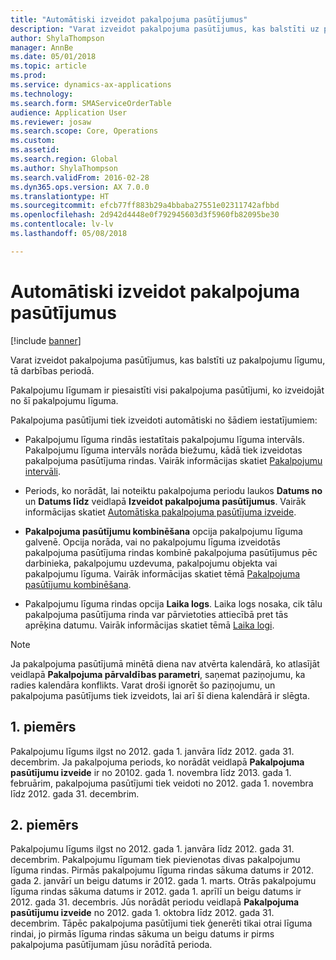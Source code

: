 ```yaml
---
title: "Automātiski izveidot pakalpojuma pasūtījumus"
description: "Varat izveidot pakalpojuma pasūtījumus, kas balstīti uz pakalpojumu līgumu, tā darbības periodā."
author: ShylaThompson
manager: AnnBe
ms.date: 05/01/2018
ms.topic: article
ms.prod: 
ms.service: dynamics-ax-applications
ms.technology: 
ms.search.form: SMAServiceOrderTable
audience: Application User
ms.reviewer: josaw
ms.search.scope: Core, Operations
ms.custom: 
ms.assetid: 
ms.search.region: Global
ms.author: ShylaThompson
ms.search.validFrom: 2016-02-28
ms.dyn365.ops.version: AX 7.0.0
ms.translationtype: HT
ms.sourcegitcommit: efcb77ff883b29a4bbaba27551e02311742afbbd
ms.openlocfilehash: 2d942d4448e0f792945603d3f5960fb82095be30
ms.contentlocale: lv-lv
ms.lasthandoff: 05/08/2018

---
```


# <a name="automatically-create-service-orders"></a>Automātiski izveidot pakalpojuma pasūtījumus 

[!include [banner](../includes/banner.md)]


Varat izveidot pakalpojuma pasūtījumus, kas balstīti uz pakalpojumu līgumu, tā darbības periodā.

Pakalpojumu līgumam ir piesaistīti visi pakalpojuma pasūtījumi, ko izveidojāt no šī pakalpojumu līguma.

Pakalpojuma pasūtījumi tiek izveidoti automātiski no šādiem iestatījumiem:

  - Pakalpojumu līguma rindās iestatītais pakalpojumu līguma intervāls. Pakalpojumu līguma intervāls norāda biežumu, kādā tiek izveidotas pakalpojuma pasūtījuma rindas. Vairāk informācijas skatiet [Pakalpojumu intervāli](service-intervals.md).

  - Periods, ko norādāt, lai noteiktu pakalpojuma periodu laukos **Datums no** un **Datums līdz** veidlapā **Izveidot pakalpojuma pasūtījumus**. Vairāk informācijas skatiet [Automātiska pakalpojuma pasūtījuma izveide](create-service-orders-automatically.md).

  - **Pakalpojuma pasūtījumu kombinēšana** opcija pakalpojumu līguma galvenē. Opcija norāda, vai no pakalpojumu līguma izveidotās pakalpojuma pasūtījuma rindas kombinē pakalpojuma pasūtījumus pēc darbinieka, pakalpojumu uzdevuma, pakalpojumu objekta vai pakalpojumu līguma. Vairāk informācijas skatiet tēmā [Pakalpojuma pasūtījumu kombinēšana](combine-service-orders.md).

  - Pakalpojumu līguma rindas opcija **Laika logs**. Laika logs nosaka, cik tālu pakalpojuma pasūtījuma rinda var pārvietoties attiecībā pret tās aprēķina datumu. Vairāk informācijas skatiet tēmā [Laika logi](time-windows.md).


> [!NOTE]
> <P>Ja pakalpojuma pasūtījumā minētā diena nav atvērta kalendārā, ko atlasījāt veidlapā <STRONG>Pakalpojuma pārvaldības parametri</STRONG>, saņemat paziņojumu, ka radies kalendāra konflikts. Varat droši ignorēt šo paziņojumu, un pakalpojuma pasūtījums tiek izveidots, lai arī šī diena kalendārā ir slēgta.</P>

## <a name="example-1"></a>1. piemērs

Pakalpojumu līgums ilgst no 2012. gada 1. janvāra līdz 2012. gada 31. decembrim. Ja pakalpojuma periods, ko norādāt veidlapā **Pakalpojuma pasūtījumu izveide** ir no 20102. gada 1. novembra līdz 2013. gada 1. februārim, pakalpojuma pasūtījumi tiek veidoti no 2012. gada 1. novembra līdz 2012. gada 31. decembrim.

## <a name="example-2"></a>2. piemērs

Pakalpojumu līgums ilgst no 2012. gada 1. janvāra līdz 2012. gada 31. decembrim. Pakalpojumu līgumam tiek pievienotas divas pakalpojumu līguma rindas. Pirmās pakalpojumu līguma rindas sākuma datums ir 2012. gada 2. janvārī un beigu datums ir 2012. gada 1. marts. Otrās pakalpojumu līguma rindas sākuma datums ir 2012. gada 1. aprīlī un beigu datums ir 2012. gada 31. decembris. Jūs norādāt periodu veidlapā **Pakalpojuma pasūtījumu izveide** no 2012. gada 1. oktobra līdz 2012. gada 31. decembrim. Tāpēc pakalpojuma pasūtījumi tiek ģenerēti tikai otrai līguma rindai, jo pirmās līguma rindas sākuma un beigu datums ir pirms pakalpojuma pasūtījumam jūsu norādītā perioda.

  




